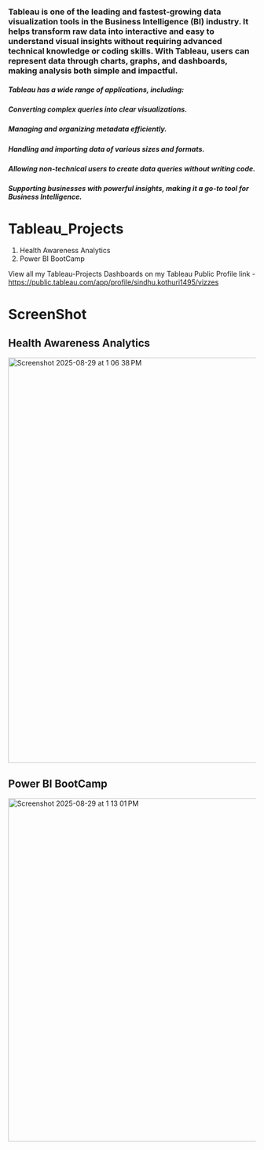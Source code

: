 ### Tableau is one of the leading and fastest-growing data visualization tools in the Business Intelligence (BI) industry. It helps transform raw data into interactive and easy to understand visual insights without requiring advanced technical knowledge or coding skills. With Tableau, users can represent data through charts, graphs, and dashboards, making analysis both simple and impactful.

##### Tableau has a wide range of applications, including:
##### Converting complex queries into clear visualizations.
##### Managing and organizing metadata efficiently.
##### Handling and importing data of various sizes and formats.
##### Allowing non-technical users to create data queries without writing code.
##### Supporting businesses with powerful insights, making it a go-to tool for Business Intelligence.

# Tableau_Projects
1. Health Awareness Analytics
2. Power BI BootCamp

View all my Tableau-Projects Dashboards on my Tableau Public Profile link -
https://public.tableau.com/app/profile/sindhu.kothuri1495/vizzes

# ScreenShot
## Health Awareness Analytics
<img width="1440" height="825" alt="Screenshot 2025-08-29 at 1 06 38 PM" src="https://github.com/user-attachments/assets/52b7b140-d952-4842-90b9-2918563e4f0d" />

## Power BI BootCamp
<img width="1258" height="699" alt="Screenshot 2025-08-29 at 1 13 01 PM" src="https://github.com/user-attachments/assets/97189e17-7370-4600-9b38-40a51f6214d7" />
